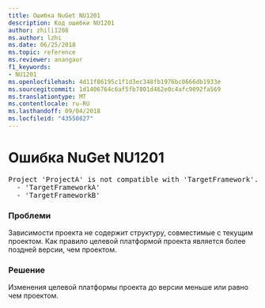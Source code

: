 ```yaml
---
title: Ошибка NuGet NU1201
description: Код ошибки NU1201
author: zhili1208
ms.author: lzhi
ms.date: 06/25/2018
ms.topic: reference
ms.reviewer: anangaur
f1_keywords:
- NU1201
ms.openlocfilehash: 4d11f86195c1f1d3ec348fb1976bc0666db1933e
ms.sourcegitcommit: 1d1406764c6af5fb7801d462e0c4afc9092fa569
ms.translationtype: MT
ms.contentlocale: ru-RU
ms.lasthandoff: 09/04/2018
ms.locfileid: "43550827"
---
```

# <a name="nuget-error-nu1201"></a>Ошибка NuGet NU1201

<pre>Project 'ProjectA' is not compatible with 'TargetFramework'. Project 'ProjectA' supports:<br/>  - 'TargetFrameworkA'<br/>  - 'TargetFrameworkB'</pre>

### <a name="issue"></a>Проблеми
Зависимости проекта не содержит структуру, совместимые с текущим проектом. Как правило целевой платформой проекта является более поздней версии, чем проектом.

### <a name="solution"></a>Решение
Изменения целевой платформы проекта до версии меньше или равно чем проектом.

